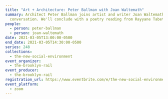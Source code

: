 ```yaml
---
title: "Art + Architecture: Peter Ballman with Joan Waltemath"
summary: Architect Peter Ballman joins artist and writer Joan Waltemath for a
  conversation. We'll conclude with a poetry reading from Rayyane Tabet.
people:
  - person: peter-ballman
  - person: joan-waltemath
date: 2021-03-05T13:00:00-0500
end_date: 2021-03-05T14:30:00-0500
series: 248
collections:
  - the-new-social-environment
event_organizer:
  - the-brooklyn-rail
event_producer:
  - the-brooklyn-rail
registration_url: https://www.eventbrite.com/e/the-new-social-environment-248-art-architecture-peter-ballman-tickets-142971839621
event_platform:
  - zoom
---
```

